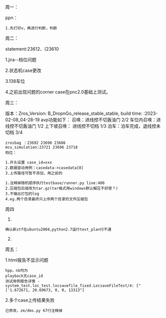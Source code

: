 周一：

ppn：

```
1.先打印v，再进行判断，判断
```

周二：

statement:23612、(23610 

1.jira--档位问题

2.状态机case更改

3.138车位

4.之前出现问题的corner case在pnc2.0基础上测试。

周三：

版本：Zros_Version: B_DropnGo_release_stable_stable, build time: :2023-02-08_04-28-19
avp功能如下：
召唤：进线控不切轰油门 2/2
车位内召唤：进线控不切轰油门 1/2
上下坡召唤： 进线控不切档  1/3
泊车：泊车完成，退线控未切档  3/4

```
zrosbag ：23692 23690 23686
mcu_simulation:23721 23696 23718
档位：
```

```
1.开头设置 case_id=xxx
2.数据驱动用例：casedata->casedata[0]
3.上传路径可暂不添加，用之前的
```

```
1.注释掉随机顺序执行testbase/runner.py line:400
2.压缩包后缀改为tar.gz(tar格式用windows默认解压不好使？)
3.不输出打包的log
4.eg.两个目录最终只上传两个目录的文件压缩包
```



周四

1.

```
确认新ztf在ubuntu2004,python2.7运行test_plan行不通
```

2.

周五：

1.html报告不显示问题

```
hpp，nb均为
playback无case_id
测试用例报告详情 - system_test.loc_test.locsavefile_fixed.LocsaveFileTest/4: ["['1.672671, 20.69673, 0, 0, 13313"]

```

2.多个case上传结果失败

```
已修改，zm/dms.py 67行注释掉
```

